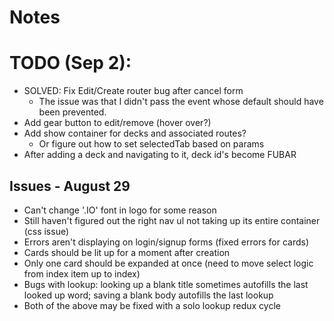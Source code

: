 # Notes

# TODO (Sep 2):
- SOLVED: Fix Edit/Create router bug after cancel form
  - The issue was that I didn't pass the event whose default should have been
  prevented.
- Add gear button to edit/remove (hover over?)
- Add show container for decks and associated routes?
  - Or figure out how to set selectedTab based on params
- After adding a deck and navigating to it, deck id's become FUBAR

## Issues - August 29
- Can't change '.IO' font in logo for some reason
- Still haven't figured out the right nav ul not taking up its entire container (css issue)
- Errors aren't displaying on login/signup forms (fixed errors for cards)
- Cards should be lit up for a moment after creation
- Only one card should be expanded at once (need to move select logic from index item up to index)
- Bugs with lookup: looking up a blank title sometimes autofills the last looked up word; saving a blank body autofills the last lookup
- Both of the above may be fixed with a solo lookup redux cycle
